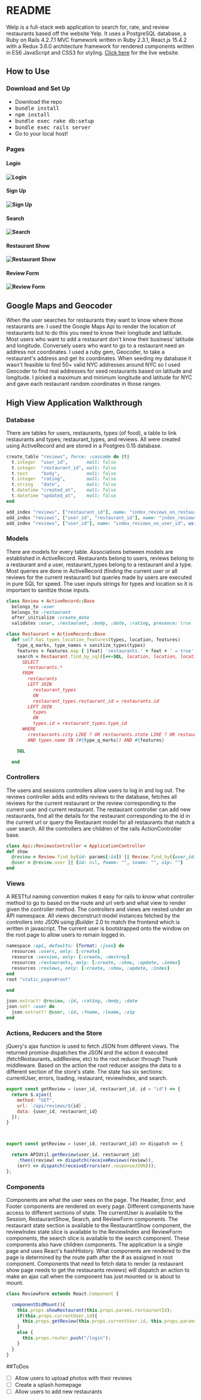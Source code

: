 # README

Welp is a full-stack web application to search for, rate, and review restaurants based off the website Yelp. It uses a PostgreSQL database, a Ruby on Rails 4.2.7.1 MVC framework written in Ruby 2.3.1, React.js 15.4.2 with a Redux 3.6.0 architecture framework for rendered components written in ES6 JavaScript and CSS3 for styling. [Click here](wwww.welpthatsdinner.com) for the live website.  

## How to Use

### Download and Set Up
- Download the repo
- <tt>bundle install</tt>
- <tt>npm install</tt>
- <tt>bundle exec rake db:setup</tt>
- <tt>bundle exec rails server</tt>
- Go to your local host!

### Pages
#### Login
#### ![Login](./screenshots/login.png)
#### Sign Up
#### ![Sign Up](./screenshots/signup.png)
#### Search
#### ![Search](./screenshots/search.png)
#### Restaurant Show
#### ![Restaurant Show](./screenshots/restaurant_show.png)
#### Review Form
#### ![Review Form](./screenshots/review_form.png)



## Google Maps and Geocoder
When the user searches for restaurants they want to know where those restaurants are. I used the Google Maps Api to render the location of restaurants but to do this you need to know their longitude and latitude. Most users who want to add a restaurant don't know their business' latitude and longitude. Conversely users who want to go to a restaurant need an address not coordinates. I used a ruby gem, Geocoder, to take a restaurant's address and get its coordinates. When seeding my database it wasn't feasible to find 50+ valid NYC addresses around NYC so I used Geocoder to find real addresses for seed restaurants based on latitude and longitude. I picked a maximum and minimum longitude and latitude for NYC and gave each restaurant random coordinates in those ranges.


## High View Application Walkthrough

### Database
There are tables for users, restaurants, types (of food), a table to link restaurants and types; restaurant_types, and reviews. All were created using ActiveRecord and are stored in a Postgres 0.15 database.

```Ruby
create_table "reviews", force: :cascade do |t|
  t.integer  "user_id",       null: false
  t.integer  "restaurant_id", null: false
  t.text     "body",          null: false
  t.integer  "rating",        null: false
  t.string   "date",          null: false
  t.datetime "created_at",    null: false
  t.datetime "updated_at",    null: false
end

add_index "reviews", ["restaurant_id"], name: "index_reviews_on_restaurant_id", using: :btree
add_index "reviews", ["user_id", "restaurant_id"], name: "index_reviews_on_user_id_and_restaurant_id", unique: true, using: :btree
add_index "reviews", ["user_id"], name: "index_reviews_on_user_id", using: :btree
```

### Models
There are models for every table. Associations between models are established in ActiveRecord. Restaurants belong to users, reviews belong to a restaurant and a user, restaurant_types belong to a restaurant and a type. Most queries are done in ActiveRecord (finding the current user or all reviews for the current restaurant) but queries made by users are executed in pure SQL for speed. The user inputs strings for types and location so it is important to sanitize those inputs.

```Ruby
class Review < ActiveRecord::Base
  belongs_to :user
  belongs_to :restaurant
  after_initialize :create_date
  validates :user, :restaurant, :body, :date, :rating, presence: true
```
```Ruby
class Restaurant < ActiveRecord::Base
  def self.has_types_location_features(types, location, features)
    type_q_marks, type_names = sanitize_types(types)
    features = features.map { |feat| 'restaurants.' + feat + ' = true' }.join(" AND ")
    search = Restaurant.find_by_sql([<<-SQL, location, location, location, *type_names])
      SELECT
        restaurants.*
      FROM
        restaurants
        LEFT JOIN
          restaurant_types
          ON
          restaurant_types.restaurant_id = restaurants.id
        LEFT JOIN
          types
          ON
          types.id = restaurant_types.type_id
      WHERE
        (restaurants.city LIKE ? OR restaurants.state LIKE ? OR restaurants.zip LIKE ?)
        AND types.name IN (#{type_q_marks}) AND #{features}

    SQL

  end
```

### Controllers
The users and sessions controllers allow users to log in and log out. The reviews controller adds and edits reviews to the database, fetches all reviews for the current restaurant or the review corresponding to the current user and current restaurant. The restaurant controller can add new restaurants, find all the details for the restaurant corresponding to the id in the current url or query the Restaurant model for all restaurants that match a user search. All the controllers are children of the rails ActionController base.

```Ruby
class Api::ReviewsController < ApplicationController
def show
  @review = Review.find_by(id: params[:id]) || Review.find_by({user_id: params[:user_id], restaurant_id: params[:restaurant_id]}) || Review.new()
  @user = @review.user || {id: nil, fname: "", lname: "", zip: ""}
end
```

### Views
A RESTful naming convention makes it easy for rails to know what controller method to go to based on the route and url verb and what view to render given the controller method. The controllers and views are nested under an API namespace. All views deconstruct model instances fetched by the controllers into JSON using jBuilder 2.0 to match the frontend which is written in javascript. The current user is bootstrapped onto the window on the root page to allow users to remain logged in.

```Ruby
namespace :api, defaults: {format: :json} do
  resources :users, only: [:create]
  resource :session, only: [:create, :destroy]
  resources :restaurants, only: [:create, :show, :update, :index]
  resources :reviews, only: [:create, :show, :update, :index]
end
root "static_pages#root"

end
```

```Ruby
json.extract! @review, :id, :rating, :body, :date
json.set! :user do
  json.extract! @user, :id, :fname, :lname, :zip
end
```

### Actions, Reducers and the Store
jQuery's ajax function is used to fetch JSON from different views. The returned promise dispatches the JSON and the action it executed (fetchRestaurants, addReview, etc) to the root reducer through Thunk middleware. Based on the action the root reducer assigns the data to a different section of the store's state. The state has six sections: currentUser, errors, loading, restaurant, reviewIndex, and search.

```javascript
export const getReview = (user_id, restaurant_id, id = "id") => {
  return $.ajax({
    method: "GET",
    url: `/api/reviews/${id}`,
    data: {user_id, restaurant_id}
  });
}
```

```javascript


export const getReview = (user_id, restaurant_id) => dispatch => {

  return APIUtil.getReview(user_id, restaurant_id)
    .then((review) => dispatch(receiveReviews(review)),
    (err) => dispatch(receiveErrors(err.responseJSON)));
};

```

### Components
Components are what the user sees on the page. The Header, Error, and Footer components are rendered on every page. Different components have access to different sections of state. The currentUser is available to the Session, RestaurantShow, Search, and ReviewForm components. The restaurant state section is available to the RestaurantShow component, the reviewIndex state slice is available to the ReviewIndex and ReviewForm components, the search slice is available to the search component. These components also have children components. The application is a single page and uses React's hashHistory. What components are rendered to the page is determined by the route path after the # as assigned in root component. Components that need to fetch data to render (a restaurant show page needs to get the restaurants reviews) will dispatch an action to make an ajax call when the component has just mounted or is about to mount.

```javascript
class ReviewForm extends React.Component {

  componentDidMount(){
    this.props.showRestaurant(this.props.params.restaurantId);
    if(this.props.currentUser.id){
      this.props.getReview(this.props.currentUser.id, this.props.params.restaurantId);
    }
    else {
      this.props.router.push("/login");
    }
  }
}
```

##ToDos
* [ ] Allow users to upload photos with their reviews
* [ ] Create a splash homepage
* [ ] Allow users to add new restaurants

